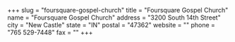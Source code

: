 +++
slug = "foursquare-gospel-church"
title = "Foursquare Gospel Church"
name = "Foursquare Gospel Church"
address = "3200 South 14th Street"
city = "New Castle"
state = "IN"
postal = "47362"
website = ""
phone = "765 529-7448"
fax = ""
+++
